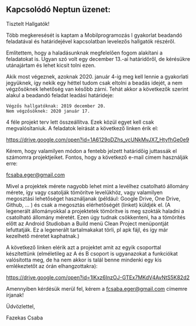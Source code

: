 Kapcsolódó Neptun üzenet:
--------------------------------------------------------


Tisztelt Hallgatók!

Több megkeresését is kaptam a Mobilprogramozás I gyakorlat beadandó feladatával és határidejével kapcsolatban levelezős hallgatók részéről.

Említettem, hogy a haladásunknak megfelelően fogom alakítani a feladatokat is. Ugyan szó volt egy december 13.-ai határidőről, de kérésükre utánajártam és lehet kicsit tolni ezen.

Akik most végeznek, azoknak 2020. január 4-ig meg kell lennie a gyakorlati jegyüknek, így nekik egy héttel tudom csak eltolni a beadás idejét, a nem végzősöknek lehetőség van később zárni. Tehát akkor a következők szerint alakul a beadandó feladat leadási határideje:

    Végzős hallgatóknak: 2019 december 20.
    Nem végzősöknek: 2020 január 17. 

4 féle projekt terv lett összeállítva. Ezek közül egyet kell csak megvalósítaniuk. A feladatok leírását a következő linken érik el:

https://drive.google.com/open?id=1A6129oDZhs_vcUNkMvJX7_HtyfhGe0e9

Kérem, hogy valamilyen módon a fentebb jelzett határidőig juttassák el számomra projektjeiket. Fontos, hogy a következő e-mail címem használják erre:

fcsaba.eger@gmail.com

Mivel a projektek mérete nagyobb lehet mint a levélhez csatolható állomány mérete, így vagy csatolják tömörítve levelükhöz, vagy valamilyen megosztási lehetőséget használjanak (például: Google Drive, One Drive, Github, ... ) és csak a megosztás elérhetőségét (linket) küldjék el. (A legenerált állományokkal a projektetek tömörítve is meg szokták haladni a csatolható állomány méretét. Ezen úgy tudnak csökkenteni, ha a tömörítés előtt az Android Studioban a Build menü Clean Project menüpontját lefuttatják. Ez a legenerált tartalmakakat törli, pl apk fájl, és így már kezelhető méretet kaphatnak.)

A következő linken elérik azt a projektet amit az egyik csoporttal készítettünk (elméletileg az A és B csoport is ugyanazokat a funkciókat valósította meg, de ha nem akkor is talál benne mindenki egy kis emlékeztetőt az órán elhangzottakra):

https://drive.google.com/open?id=1lKxz6InzOJ-GTEx7MKdV4AvNtS5K82d2

Amennyiben kérdésük merül fel, kérem a fcsaba.eger@gmail.com címemre írjanak!

Üdvözlettel,

Fazekas Csaba
